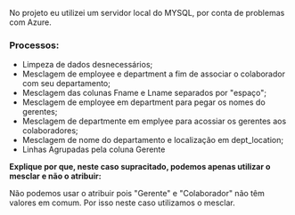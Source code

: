 No projeto eu utilizei um servidor local do MYSQL, por conta de problemas com Azure.

### Processos:
- Limpeza de dados desnecessários;
- Mesclagem de employee e department a fim de associar o colaborador com seu departamento;
- Mesclagem das colunas Fname e Lname separados por "espaço";
- Mesclagem de employee em department para pegar os nomes do gerentes;
- Mesclagem de departmente em emplyee para acossiar os gerentes aos colaboradores;
- Mesclagem de nome do departamento e localização em dept_location;
- Linhas Agrupadas pela coluna Gerente

**Explique por que, neste caso supracitado, podemos apenas utilizar o mesclar e não o atribuir:**

Não podemos usar o atribuir pois "Gerente" e "Colaborador" não têm valores em comum. Por isso neste caso utilizamos o mesclar.
